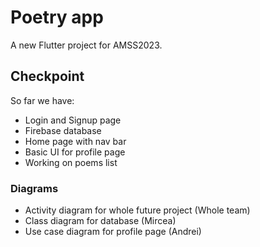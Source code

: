 # Poetry app

A new Flutter project for AMSS2023.

## Checkpoint

So far we have:
- Login and Signup page
- Firebase database
- Home page with nav bar
- Basic UI for profile page
- Working on poems list

### Diagrams
- Activity diagram for whole future project (Whole team)
- Class diagram for database (Mircea)
- Use case diagram for profile page (Andrei)
